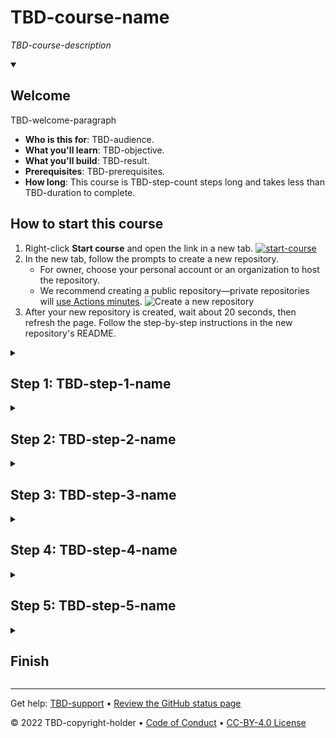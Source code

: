 <!--
  <<< Author notes: Header of the course >>>
  Read <https://skills.github.com/quickstart> for more information about how to build courses using this template.
  Include a 1280×640 image, course name in sentence case, and a concise description in emphasis.
  In your repository settings: enable template repository, add your 1280×640 social image, auto delete head branches.
  Next to "About", add description & tags; disable releases, packages, & environments.
  Add your open source license, GitHub uses Creative Commons Attribution 4.0 International.
-->

# TBD-course-name

_TBD-course-description_

<!--
  <<< Author notes: Start of the course >>>
  Include start button, a note about Actions minutes,
  and tell the learner why they should take the course.
  Each step should be wrapped in <details>/<summary>, with an `id` set.
  The start <details> should have `open` as well.
  Do not use quotes on the <details> tag attributes.
-->

<details id=0 open>
<summary><h2>Welcome</h2></summary>

TBD-welcome-paragraph

- **Who is this for**: TBD-audience.
- **What you'll learn**: TBD-objective.
- **What you'll build**: TBD-result.
- **Prerequisites**: TBD-prerequisites.
- **How long**: This course is TBD-step-count steps long and takes less than TBD-duration to complete.

## How to start this course

1. Right-click **Start course** and open the link in a new tab.
   [![start-course](https://user-images.githubusercontent.com/1221423/218591375-46b0ad0e-0bbd-41cb-ab59-7a37a6257d33.svg)](/TBD-generate)
2. In the new tab, follow the prompts to create a new repository.
   - For owner, choose your personal account or an organization to host the repository.
   - We recommend creating a public repository—private repositories will [use Actions minutes](https://docs.github.com/en/billing/managing-billing-for-github-actions/about-billing-for-github-actions).
   ![Create a new repository](https://user-images.githubusercontent.com/1221423/218591846-1c5b0031-ab1b-4fb9-8396-04092cc36efe.png)
3. After your new repository is created, wait about 20 seconds, then refresh the page. Follow the step-by-step instructions in the new repository's README.

</details>

<!--
  <<< Author notes: Step 1 >>>
  Choose 3-5 steps for your course.
  The first step is always the hardest, so pick something easy!
  Link to docs.github.com for further explanations.
  Encourage users to open new tabs for steps!
  TBD-step-1-notes.
-->

<details id=1>
<summary><h2>Step 1: TBD-step-1-name</h2></summary>

_Welcome to "TBD-course-name"! :wave:_

TBD-step-1-information

**What is _TBD-term-1_**: TBD-definition-1

### :keyboard: Activity: TBD-step-1-name

1. Open a new browser tab, and work on the steps in your second tab while you read the instructions in this tab.
1. TBD-step-1-instructions.
1. Wait about 20 seconds then refresh this page for the next step.

</details>

<!--
  <<< Author notes: Step 2 >>>
  Start this step by acknowledging the previous step.
  Define terms and link to docs.github.com.
  TBD-step-2-notes.
-->

<details id=2>
<summary><h2>Step 2: TBD-step-2-name</h2></summary>

_You did TBD-step-1-name! :tada:_

TBD-step-2-information

**What is _TBD-term-2_**: TBD-definition-2

### :keyboard: Activity: TBD-step-2-name

1. TBD-step-2-instructions.
1. Wait about 20 seconds then refresh this page for the next step.

</details>

<!--
  <<< Author notes: Step 3 >>>
  Start this step by acknowledging the previous step.
  Define terms and link to docs.github.com.
  TBD-step-3-notes.
-->

<details id=3>
<summary><h2>Step 3: TBD-step-3-name</h2></summary>

_Nice work finishing TBD-step-2-name :sparkles:_

TBD-step-3-information

**What is _TBD-term-3_**: TBD-definition-3

### :keyboard: Activity: TBD-step-3-name

1. TBD-step-3-instructions.
1. Wait about 20 seconds then refresh this page for the next step.

</details>

<!--
  <<< Author notes: Step 4 >>>
  Start this step by acknowledging the previous step.
  Define terms and link to docs.github.com.
  TBD-step-4-notes.
-->

<details id=4>
<summary><h2>Step 4: TBD-step-4-name</h2></summary>

_Nicely done TBD-step-3-name! :partying_face:_

TBD-step-4-information

**What is _TBD-term-4_**: TBD-definition-4

### :keyboard: Activity: TBD-step-4-name

1. TBD-step-4-instructions.
1. Wait about 20 seconds then refresh this page for the next step.

</details>

<!--
  <<< Author notes: Step 5 >>>
  Start this step by acknowledging the previous step.
  Define terms and link to docs.github.com.
  TBD-step-5-notes.
-->

<details id=5>
<summary><h2>Step 5: TBD-step-5-name</h2></summary>

_Almost there TBD-step-4-name! :heart:_

TBD-step-5-information

### :keyboard: Activity: TBD-step-5-name

1. TBD-step-5-instructions.
1. Wait about 20 seconds then refresh this page for the next step.

</details>

<!--
  <<< Author notes: Finish >>>
  Review what we learned, ask for feedback, provide next steps.
-->

<details id=X>
<summary><h2>Finish</h2></summary>

_Congratulations friend, you've completed this course!_

<img src=TBD-celebrate-image alt=celebrate width=300 align=right>

Here's a recap of all the tasks you've accomplished in your repository:

- TBD-recap.

### What's next?

- TBD-continue.
- [We'd love to hear what you thought of this course](TBD-feedback-link).
- [Take another TBD-organization Course](https://github.com/TBD-organization).
- [Read the GitHub Getting Started docs](https://docs.github.com/en/get-started).
- To find projects to contribute to, check out [GitHub Explore](https://github.com/explore).

</details>

<!--
  <<< Author notes: Footer >>>
  Add a link to get support, GitHub status page, code of conduct, license link.
-->

---

Get help: [TBD-support](TBD-support-link) &bull; [Review the GitHub status page](https://www.githubstatus.com/)

&copy; 2022 TBD-copyright-holder &bull; [Code of Conduct](https://www.contributor-covenant.org/version/2/1/code_of_conduct/code_of_conduct.md) &bull; [CC-BY-4.0 License](https://creativecommons.org/licenses/by/4.0/legalcode)
